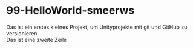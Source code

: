 # 99-HelloWorld-smeerws

Das ist ein erstes kleines Projekt, um Unityprojekte mit git und GitHub zu versionieren.  
Das ist eine zweite Zeile
